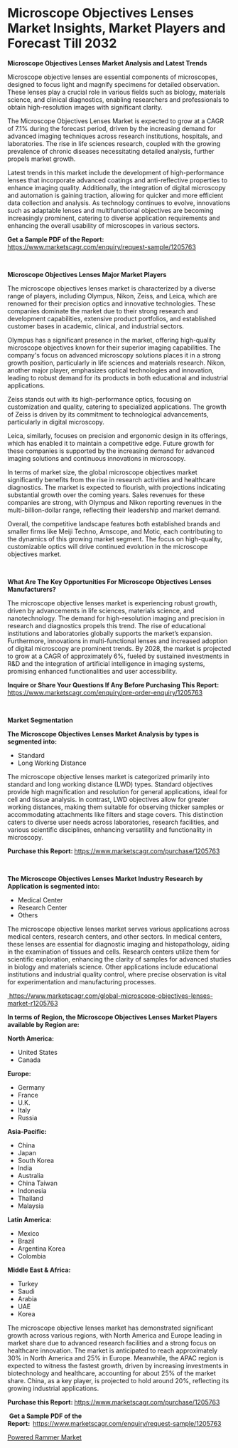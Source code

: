 <p><h1>Microscope Objectives Lenses Market Insights, Market Players and Forecast Till 2032</h1></p><p><strong>Microscope Objectives Lenses Market Analysis and Latest Trends</strong></p>
<p><p>Microscope objective lenses are essential components of microscopes, designed to focus light and magnify specimens for detailed observation. These lenses play a crucial role in various fields such as biology, materials science, and clinical diagnostics, enabling researchers and professionals to obtain high-resolution images with significant clarity. </p><p>The Microscope Objectives Lenses Market is expected to grow at a CAGR of 7.1% during the forecast period, driven by the increasing demand for advanced imaging techniques across research institutions, hospitals, and laboratories. The rise in life sciences research, coupled with the growing prevalence of chronic diseases necessitating detailed analysis, further propels market growth. </p><p>Latest trends in this market include the development of high-performance lenses that incorporate advanced coatings and anti-reflective properties to enhance imaging quality. Additionally, the integration of digital microscopy and automation is gaining traction, allowing for quicker and more efficient data collection and analysis. As technology continues to evolve, innovations such as adaptable lenses and multifunctional objectives are becoming increasingly prominent, catering to diverse application requirements and enhancing the overall usability of microscopes in various sectors.</p></p>
<p><strong>Get a Sample PDF of the Report:&nbsp;</strong> <a href="https://www.marketscagr.com/enquiry/request-sample/1205763?utm_campaign=2740&utm_medium=2&utm_source=Github&utm_content=ia&utm_term=28022025&utm_id=microscope-objectives-lenses">https://www.marketscagr.com/enquiry/request-sample/1205763</a></p>
<p>&nbsp;</p>
<p><strong>Microscope Objectives Lenses Major Market Players</strong></p>
<p><p>The microscope objectives lenses market is characterized by a diverse range of players, including Olympus, Nikon, Zeiss, and Leica, which are renowned for their precision optics and innovative technologies. These companies dominate the market due to their strong research and development capabilities, extensive product portfolios, and established customer bases in academic, clinical, and industrial sectors.</p><p>Olympus has a significant presence in the market, offering high-quality microscope objectives known for their superior imaging capabilities. The company's focus on advanced microscopy solutions places it in a strong growth position, particularly in life sciences and materials research. Nikon, another major player, emphasizes optical technologies and innovation, leading to robust demand for its products in both educational and industrial applications.</p><p>Zeiss stands out with its high-performance optics, focusing on customization and quality, catering to specialized applications. The growth of Zeiss is driven by its commitment to technological advancements, particularly in digital microscopy.</p><p>Leica, similarly, focuses on precision and ergonomic design in its offerings, which has enabled it to maintain a competitive edge. Future growth for these companies is supported by the increasing demand for advanced imaging solutions and continuous innovations in microscopy.</p><p>In terms of market size, the global microscope objectives market significantly benefits from the rise in research activities and healthcare diagnostics. The market is expected to flourish, with projections indicating substantial growth over the coming years. Sales revenues for these companies are strong, with Olympus and Nikon reporting revenues in the multi-billion-dollar range, reflecting their leadership and market demand. </p><p>Overall, the competitive landscape features both established brands and smaller firms like Meiji Techno, Amscope, and Motic, each contributing to the dynamics of this growing market segment. The focus on high-quality, customizable optics will drive continued evolution in the microscope objectives market.</p></p>
<p>&nbsp;</p>
<p><strong>What Are The Key Opportunities For Microscope Objectives Lenses Manufacturers?</strong></p>
<p><p>The microscope objective lenses market is experiencing robust growth, driven by advancements in life sciences, materials science, and nanotechnology. The demand for high-resolution imaging and precision in research and diagnostics propels this trend. The rise of educational institutions and laboratories globally supports the market’s expansion. Furthermore, innovations in multi-functional lenses and increased adoption of digital microscopy are prominent trends. By 2028, the market is projected to grow at a CAGR of approximately 6%, fueled by sustained investments in R&D and the integration of artificial intelligence in imaging systems, promising enhanced functionalities and user accessibility.</p></p>
<p><strong>Inquire or Share Your Questions If Any Before Purchasing This Report:</strong> <a href="https://www.marketscagr.com/enquiry/pre-order-enquiry/1205763?utm_campaign=2740&utm_medium=2&utm_source=Github&utm_content=ia&utm_term=28022025&utm_id=microscope-objectives-lenses">https://www.marketscagr.com/enquiry/pre-order-enquiry/1205763</a></p>
<p>&nbsp;</p>
<p><strong>Market Segmentation</strong></p>
<p><strong>The Microscope Objectives Lenses Market Analysis by types is segmented into:</strong></p>
<p><ul><li>Standard</li><li>Long Working Distance</li></ul></p>
<p><p>The microscope objective lenses market is categorized primarily into standard and long working distance (LWD) types. Standard objectives provide high magnification and resolution for general applications, ideal for cell and tissue analysis. In contrast, LWD objectives allow for greater working distances, making them suitable for observing thicker samples or accommodating attachments like filters and stage covers. This distinction caters to diverse user needs across laboratories, research facilities, and various scientific disciplines, enhancing versatility and functionality in microscopy.</p></p>
<p><strong>Purchase this Report:&nbsp;</strong><a href="https://www.marketscagr.com/purchase/1205763?utm_campaign=2740&utm_medium=2&utm_source=Github&utm_content=ia&utm_term=28022025&utm_id=microscope-objectives-lenses">https://www.marketscagr.com/purchase/1205763</a></p>
<p>&nbsp;</p>
<p><strong>The Microscope Objectives Lenses Market Industry Research by Application is segmented into:</strong></p>
<p><ul><li>Medical Center</li><li>Research Center</li><li>Others</li></ul></p>
<p><p>The microscope objective lenses market serves various applications across medical centers, research centers, and other sectors. In medical centers, these lenses are essential for diagnostic imaging and histopathology, aiding in the examination of tissues and cells. Research centers utilize them for scientific exploration, enhancing the clarity of samples for advanced studies in biology and materials science. Other applications include educational institutions and industrial quality control, where precise observation is vital for experimentation and manufacturing processes.</p></p>
<p><a href="https://www.marketscagr.com/global-microscope-objectives-lenses-market-r1205763?utm_campaign=2740&utm_medium=2&utm_source=Github&utm_content=ia&utm_term=28022025&utm_id=microscope-objectives-lenses">&nbsp;https://www.marketscagr.com/global-microscope-objectives-lenses-market-r1205763</a></p>
<p><strong>In terms of Region, the Microscope Objectives Lenses Market Players available by Region are:</strong></p>
<p>
    <p> <strong> North America: </strong>
        <ul>
            <li>United States</li>
            <li>Canada</li>
        </ul>
        </p> 
    <p> <strong> Europe: </strong>
        <ul>
            <li>Germany</li>
            <li>France</li>
            <li>U.K.</li>
            <li>Italy</li>
            <li>Russia</li>
        </ul>
        </p> 
    <p> <strong> Asia-Pacific: </strong>
        <ul>
            <li>China</li>
            <li>Japan</li>
            <li>South Korea</li>
            <li>India</li>
            <li>Australia</li>
            <li>China Taiwan</li>
            <li>Indonesia</li>
            <li>Thailand</li>
            <li>Malaysia</li>
        </ul>
        </p> 
    <p> <strong> Latin America: </strong>
        <ul>
            <li>Mexico</li>
            <li>Brazil</li>
            <li>Argentina Korea</li>
            <li>Colombia</li>
        </ul>
        </p> 
    <p> <strong> Middle East & Africa: </strong>
        <ul>
            <li>Turkey</li>
            <li>Saudi</li>
            <li>Arabia</li>
            <li>UAE</li>
            <li>Korea</li>
        </ul>
    </p>
    </p>
<p><p>The microscope objective lenses market has demonstrated significant growth across various regions, with North America and Europe leading in market share due to advanced research facilities and a strong focus on healthcare innovation. The market is anticipated to reach approximately 30% in North America and 25% in Europe. Meanwhile, the APAC region is expected to witness the fastest growth, driven by increasing investments in biotechnology and healthcare, accounting for about 25% of the market share. China, as a key player, is projected to hold around 20%, reflecting its growing industrial applications.</p></p>
<p><strong>Purchase this Report: </strong><a href="https://www.marketscagr.com/purchase/1205763?utm_campaign=2740&utm_medium=2&utm_source=Github&utm_content=ia&utm_term=28022025&utm_id=microscope-objectives-lenses">https://www.marketscagr.com/purchase/1205763</a></p>
<p>&nbsp;<strong>Get a Sample PDF of the Report:&nbsp;&nbsp;</strong><a href="https://www.marketscagr.com/enquiry/request-sample/1205763?utm_campaign=2740&utm_medium=2&utm_source=Github&utm_content=ia&utm_term=28022025&utm_id=microscope-objectives-lenses">https://www.marketscagr.com/enquiry/request-sample/1205763</a></p>
<p><strong></strong></p>
<p><p><a href="https://github.com/kathiestrine5ty/Market-Research-Report-List-1/blob/main/powered-rammer-market.md?utm_campaign=2740&utm_medium=2&utm_source=Github&utm_content=ia&utm_term=28022025&utm_id=microscope-objectives-lenses">Powered Rammer Market</a></p></p>